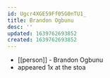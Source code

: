 ```yaml
---
id: Ugcr4XGE59Ff05G0nTU1_
title: Brandon Ogbunu
desc: ''
updated: 1639762693852
created: 1639762693852
---
```



- [[person]] - Brandon Ogbunu
- appeared 1x at the stoa
